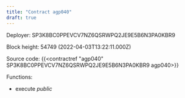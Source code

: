 ```yaml
---
title: "Contract agp040"
draft: true
---
```

Deployer: SP3K8BC0PPEVCV7NZ6QSRWPQ2JE9E5B6N3PA0KBR9


 



Block height: 54749 (2022-04-03T13:22:11.000Z)

Source code: {{<contractref "agp040" SP3K8BC0PPEVCV7NZ6QSRWPQ2JE9E5B6N3PA0KBR9 agp040>}}

Functions:

* execute _public_
